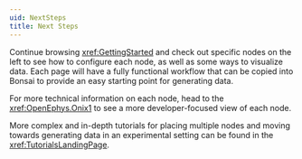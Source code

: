 ```yaml
---
uid: NextSteps
title: Next Steps
---
```


Continue browsing <xref:GettingStarted> and check out specific nodes on the left to see how to configure each node, as well as some ways to visualize data. Each page will have a fully functional workflow that can be copied into Bonsai to provide an easy starting point for generating data.

For more technical information on each node, head to the <xref:OpenEphys.Onix1> to see a more developer-focused view of each node.

More complex and in-depth tutorials for placing multiple nodes and moving towards generating data in an experimental setting can be found in the <xref:TutorialsLandingPage>.
